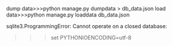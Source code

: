 dump data>>>python manage.py dumpdata > db_data.json
load data>>>python manage.py loaddata db_data.json

sqlite3.ProgrammingError: Cannot operate on a closed database:
>>>set PYTHONIOENCODING=utf-8
